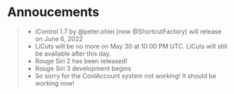 # Annoucements

> - iControl 1.7 by @peter.ohlei (now @ShortcutFactory) will release on June 6, 2022
> - LiCuts will be no more on May 30 at 10:00 PM UTC. LiCuts will still be available after this day.
> - Rouge Siri 2 has been released!
> - Rouge Siri 3 development begins
> - So sorry for the CoolAccount system not working! It should be working now!
